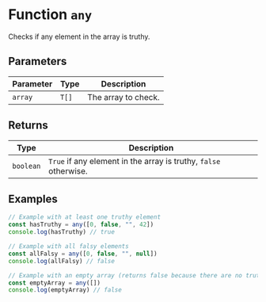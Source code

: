 # Function `any`

Checks if any element in the array is truthy.

## Parameters

| Parameter | Type  | Description         |
| --------- | ----- | ------------------- |
| `array`   | `T[]` | The array to check. |

## Returns

| Type      | Description                                                      |
| --------- | ---------------------------------------------------------------- |
| `boolean` | `True` if any element in the array is truthy, `false` otherwise. |

## Examples

```typescript
// Example with at least one truthy element
const hasTruthy = any([0, false, "", 42])
console.log(hasTruthy) // true

// Example with all falsy elements
const allFalsy = any([0, false, "", null])
console.log(allFalsy) // false

// Example with an empty array (returns false because there are no truthy elements)
const emptyArray = any([])
console.log(emptyArray) // false
```
